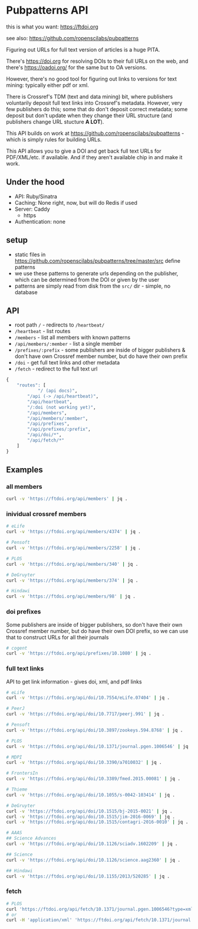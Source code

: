 Pubpatterns API
===============

this is what you want: <https://ftdoi.org>

see also: <https://github.com/ropenscilabs/pubpatterns>

Figuring out URLs for full text version of articles is a huge PITA.

There's <https://doi.org> for resolving DOIs to their full URLs on the web, and
there's <https://oadoi.org/> for the same but to OA versions.

However, there's no good tool for figuring out links to versions for text mining:
typically either pdf or xml.

There is Crossref's TDM (text and data mining) bit, where publishers voluntarily
deposit full text links into Crossref's metadata. However, very few publishers
do this; some that do don't deposit correct metadata; some deposit but don't update
when they change their URL structure (and publishers change URL stucture __A LOT__).

This API builds on work at <https://github.com/ropenscilabs/pubpatterns> - which
is simply rules for building URLs.

This API allows you to give a DOI and get back full text URLs for PDF/XML/etc. if
available.  And if they aren't available chip in and make it work.

## Under the hood

* API: Ruby/Sinatra
* Caching: None right, now, but will do Redis if used
* Server: Caddy
  * https
* Authentication: none

## setup

* static files in <https://github.com/ropenscilabs/pubpatterns/tree/master/src> define patterns
* we use these patterns to generate urls depending on the publisher, which can be determined from the DOI or given by the user
* patterns are simply read from disk from the `src/` dir - simple, no database

## API

* root path `/` - redirects to `/heartbeat/`
* `/heartbeat` - list routes
* `/members` - list all members with known patterns
* `/api/members/:member` - list a single member
* `/prefixes/:prefix` - some publishers are inside of bigger publishers & don't have own Crossref member number, but do have their own prefix
* `/doi` - get full text links and other metadata
* `/fetch` - redirect to the full text url

```r
{
    "routes": [
    		"/ (api docs)",
        "/api (-> /api/heartbeat)",
        "/api/heartbeat",
        "/:doi (not working yet)",
        "/api/members",
        "/api/members/:member",
        "/api/prefixes",
        "/api/prefixes/:prefix",
        "/api/doi/*",
        "/api/fetch/*"
    ]
}
```

## Examples

### all members

```bash
curl -v 'https://ftdoi.org/api/members' | jq .
```

### inividual crossref members

```bash
# eLife
curl -v 'https://ftdoi.org/api/members/4374' | jq .

# Pensoft
curl -v 'https://ftdoi.org/api/members/2258' | jq .

# PLOS
curl -v 'https://ftdoi.org/api/members/340' | jq .

# DeGruyter
curl -v 'https://ftdoi.org/api/members/374' | jq .

# Hindawi
curl -v 'https://ftdoi.org/api/members/98' | jq .
```

### doi prefixes

Some publishers are inside of bigger publishers, so don't have their own Crossref member number, but do have their own DOI prefix, so we can use that to construct URLs for all their journals

```bash
# cogent
curl -v 'https://ftdoi.org/api/prefixes/10.1080' | jq .
```

### full text links

API to get link information - gives doi, xml, and pdf links

```bash
# eLife
curl -v 'https://ftdoi.org/api/doi/10.7554/eLife.07404' | jq .

# PeerJ
curl -v 'https://ftdoi.org/api/doi/10.7717/peerj.991' | jq .

# Pensoft
curl -v 'https://ftdoi.org/api/doi/10.3897/zookeys.594.8768' | jq .

# PLOS
curl -v 'https://ftdoi.org/api/doi/10.1371/journal.pgen.1006546' | jq .

# MDPI
curl -v 'https://ftdoi.org/api/doi/10.3390/a7010032' | jq .

# FrontersIn
curl -v 'https://ftdoi.org/api/doi/10.3389/fmed.2015.00081' | jq .

# Thieme
curl -v 'https://ftdoi.org/api/doi/10.1055/s-0042-103414' | jq .

# DeGruyter
curl -v 'https://ftdoi.org/api/doi/10.1515/bj-2015-0021' | jq .
curl -v 'https://ftdoi.org/api/doi/10.1515/jim-2016-0069' | jq .
curl -v 'https://ftdoi.org/api/doi/10.1515/contagri-2016-0010' | jq .

# AAAS
## Science Advances
curl -v 'https://ftdoi.org/api/doi/10.1126/sciadv.1602209' | jq .

## Science
curl -v 'https://ftdoi.org/api/doi/10.1126/science.aag2360' | jq .

## Hindawi
curl -v 'https://ftdoi.org/api/doi/10.1155/2013/520285' | jq .
```

### fetch

```bash
# PLOS
curl 'https://ftdoi.org/api/fetch/10.1371/journal.pgen.1006546?type=xml'
# or
curl -H 'application/xml' 'https://ftdoi.org/api/fetch/10.1371/journal.pgen.1006546'
```
